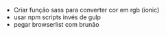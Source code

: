 - Criar função sass para converter cor em rgb (ionic)
- usar npm scripts invés de gulp
- pegar browserlist com brunão